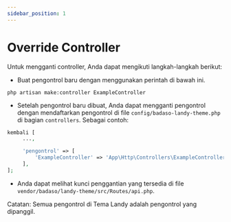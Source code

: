 ```yaml
---
sidebar_position: 1
---
```


# Override Controller

Untuk mengganti controller, Anda dapat mengikuti langkah-langkah berikut:

- Buat pengontrol baru dengan menggunakan perintah di bawah ini.

`php artisan make:controller ExampleController`

- Setelah pengontrol baru dibuat, Anda dapat mengganti pengontrol dengan mendaftarkan pengontrol di file `config/badaso-landy-theme.php` di bagian `controllers`. Sebagai contoh:

```php
kembali [
     ...,

     'pengontrol' => [
         'ExampleController' => 'App\Http\Controllers\ExampleController',
     ],
];
```

- Anda dapat melihat kunci penggantian yang tersedia di file `vendor/badaso/landy-theme/src/Routes/api.php`.

Catatan: Semua pengontrol di Tema Landy adalah pengontrol yang dipanggil.
